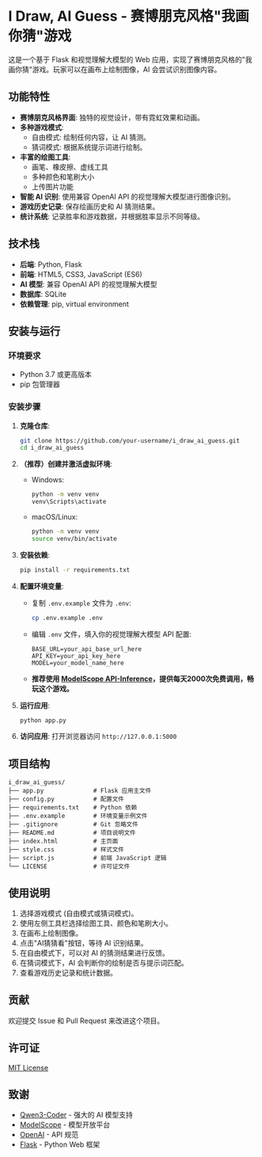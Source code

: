 # I Draw, AI Guess - 赛博朋克风格"我画你猜"游戏

这是一个基于 Flask 和视觉理解大模型的 Web 应用，实现了赛博朋克风格的"我画你猜"游戏。玩家可以在画布上绘制图像，AI 会尝试识别图像内容。

## 功能特性

- **赛博朋克风格界面**: 独特的视觉设计，带有霓虹效果和动画。
- **多种游戏模式**:
  - 自由模式: 绘制任何内容，让 AI 猜测。
  - 猜词模式: 根据系统提示词进行绘制。
- **丰富的绘图工具**:
  - 画笔、橡皮擦、虚线工具
  - 多种颜色和笔刷大小
  - 上传图片功能
- **智能 AI 识别**: 使用兼容 OpenAI API 的视觉理解大模型进行图像识别。
- **游戏历史记录**: 保存绘画历史和 AI 猜测结果。
- **统计系统**: 记录胜率和游戏数据，并根据胜率显示不同等级。

## 技术栈

- **后端**: Python, Flask
- **前端**: HTML5, CSS3, JavaScript (ES6)
- **AI 模型**: 兼容 OpenAI API 的视觉理解大模型
- **数据库**: SQLite
- **依赖管理**: pip, virtual environment

## 安装与运行

### 环境要求

- Python 3.7 或更高版本
- pip 包管理器

### 安装步骤

1. **克隆仓库**:
   ```bash
   git clone https://github.com/your-username/i_draw_ai_guess.git
   cd i_draw_ai_guess
   ```

2. **（推荐）创建并激活虚拟环境**:
   - Windows:
     ```bash
     python -m venv venv
     venv\Scripts\activate
     ```
   - macOS/Linux:
     ```bash
     python -m venv venv
     source venv/bin/activate
     ```

3. **安装依赖**:
   ```bash
   pip install -r requirements.txt
   ```

4. **配置环境变量**:
   - 复制 `.env.example` 文件为 `.env`:
     ```bash
     cp .env.example .env
     ```
   - 编辑 `.env` 文件，填入你的视觉理解大模型 API 配置:
     ```
     BASE_URL=your_api_base_url_here
     API_KEY=your_api_key_here
     MODEL=your_model_name_here
     ```
   - **推荐使用 [ModelScope API-Inference](https://modelscope.cn/docs/model-service/API-Inference/intro)，提供每天2000次免费调用，畅玩这个游戏。**

5. **运行应用**:
   ```bash
   python app.py
   ```

6. **访问应用**:
   打开浏览器访问 `http://127.0.0.1:5000`

## 项目结构

```
i_draw_ai_guess/
├── app.py              # Flask 应用主文件
├── config.py           # 配置文件
├── requirements.txt    # Python 依赖
├── .env.example        # 环境变量示例文件
├── .gitignore          # Git 忽略文件
├── README.md           # 项目说明文件
├── index.html          # 主页面
├── style.css           # 样式文件
├── script.js           # 前端 JavaScript 逻辑
└── LICENSE             # 许可证文件
```

## 使用说明

1. 选择游戏模式 (自由模式或猜词模式)。
2. 使用左侧工具栏选择绘图工具、颜色和笔刷大小。
3. 在画布上绘制图像。
4. 点击"AI猜猜看"按钮，等待 AI 识别结果。
5. 在自由模式下，可以对 AI 的猜测结果进行反馈。
6. 在猜词模式下，AI 会判断你的绘制是否与提示词匹配。
7. 查看游戏历史记录和统计数据。

## 贡献

欢迎提交 Issue 和 Pull Request 来改进这个项目。

## 许可证

[MIT License](LICENSE)

## 致谢

- [Qwen3-Coder](https://github.com/QwenLM/qwen-code?tab=readme-ov-file) - 强大的 AI 模型支持
- [ModelScope](https://modelscope.cn/) - 模型开放平台
- [OpenAI](https://openai.com/) - API 规范
- [Flask](https://flask.palletsprojects.com/) - Python Web 框架